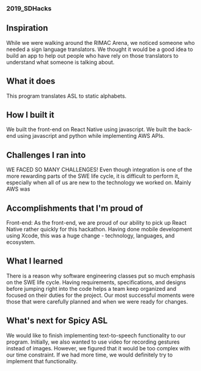 ### 2019_SDHacks
## Inspiration
While we were walking around the RIMAC Arena, we noticed someone who needed a sign language translators. We thought it would be a good idea to build an app to help out people who have rely on those translators to understand what someone is talking about.
## What it does
This program translates ASL to static alphabets.  
## How I built it
We built the front-end on React Native using javascript. We built the back-end using javascript and python while implementing AWS APIs. 
## Challenges I ran into
WE FACED SO MANY CHALLENGES! Even though integration is one of the more rewarding parts of the SWE life cycle, it is difficult to perform it, especially when all of us are new to the technology we worked on. Mainly AWS was 
## Accomplishments that I'm proud of
Front-end:
    As the front-end, we are proud of our ability to pick up React Native rather quickly for this hackathon. Having done mobile development using Xcode, this was a huge change - technology, languages, and ecosystem.  
## What I learned
There is a reason why software engineering classes put so much emphasis on the SWE life cycle. Having requirements, specifications, and designs before jumping right into the code helps a team keep organized and focused on their duties for the project. Our most successful moments were those that were carefully planned and when we were ready for changes. 
## What's next for Spicy ASL
We would like to finish implementing text-to-speech functionality to our program. Initially, we also wanted to use video for recording gestures instead of images. However, we figured that it would be too complex with our time constraint. If we had more time, we would definitely try to implement that functionality.  
